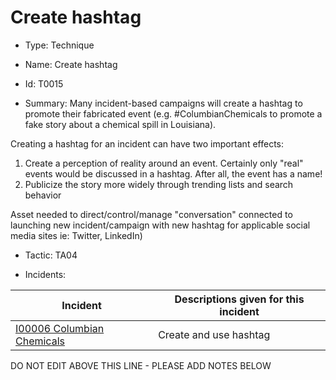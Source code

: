 # Create hashtag

* Type: Technique

* Name: Create hashtag

* Id: T0015

* Summary: Many incident-based campaigns will create a hashtag to promote their fabricated event (e.g. #ColumbianChemicals to promote a fake story about a chemical spill in Louisiana). 

Creating a hashtag for an incident can have two important effects:
1. Create a perception of reality around an event. Certainly only "real" events would be discussed in a hashtag. After all, the event has a name!
2. Publicize the story more widely through trending lists and search behavior 

Asset needed to direct/control/manage "conversation" connected to launching new incident/campaign with new hashtag for applicable social media sites ie: Twitter, LinkedIn)

* Tactic: TA04

* Incidents:

| Incident | Descriptions given for this incident |
| -------- | -------------------- |
| [I00006 Columbian Chemicals](../incidents/I00006.md) | Create and use hashtag |

DO NOT EDIT ABOVE THIS LINE - PLEASE ADD NOTES BELOW